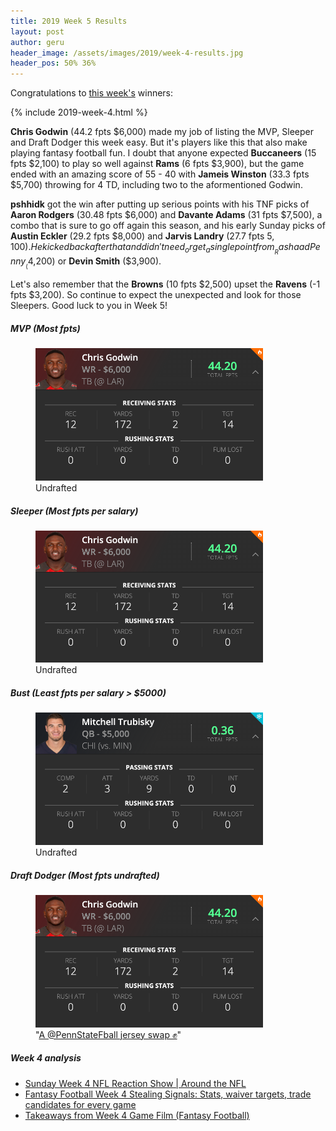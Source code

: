 ```yaml
---
title: 2019 Week 5 Results
layout: post
author: geru
header_image: /assets/images/2019/week-4-results.jpg
header_pos: 50% 36%
---
```

Congratulations to [this week's](https://www.draftkings.com/contest/gamecenter/77132994) winners:

{% include 2019-week-4.html %}

__Chris Godwin__ (44.2 fpts $6,000) made my job of listing the MVP, Sleeper and Draft Dodger this week easy. But it's players like this that also make playing fantasy football fun. I doubt that anyone expected __Buccaneers__ (15 fpts $2,100) to play so well against __Rams__ (6 fpts $3,900), but the game ended with an amazing score of 55 - 40 with __Jameis Winston__ (33.3 fpts $5,700) throwing for 4 TD, including two to the aformentioned Godwin.

__pshhidk__ got the win after putting up serious points with his TNF picks of __Aaron Rodgers__ (30.48 fpts $6,000) and __Davante Adams__ (31 fpts $7,500), a combo that is sure to go off again this season, and his early Sunday picks of __Austin Eckler__ (29.2 fpts $8,000) and __Jarvis Landry__ (27.7 fpts $5,100). He kicked back after that and didn't need _or get_ a single point from __Rashaad Penny__ ($4,200) or __Devin Smith__ ($3,900).

Let's also remember that the __Browns__ (10 fpts $2,500) upset the __Ravens__ (-1 fpts $3,200). So continue to expect the unexpected and look for those Sleepers. Good luck to you in Week 5!

##### MVP (Most fpts)
<figure class="figure">
    <img class="img-fluid" src="/assets/images/2019/week-4-chris-godwin.png" width="364px"/>
    <figcaption class="figure-caption"><span class="font-weight-bold">Undrafted</span></figcaption>
</figure>

##### Sleeper (Most fpts per salary)
<figure class="figure">
    <img class="img-fluid" src="/assets/images/2019/week-4-chris-godwin.png" width="364px"/>
    <figcaption class="figure-caption"><span class="font-weight-bold">Undrafted</span></figcaption>
</figure>

##### Bust (Least fpts per salary > $5000)
<figure class="figure">
    <img class="img-fluid" src="/assets/images/2019/week-4-mitchell-trubisky.png" width="364px"/>
    <figcaption class="figure-caption"><span class="font-weight-bold">Undrafted</span></figcaption>
</figure>


##### Draft Dodger (Most fpts undrafted)
<figure class="figure">
    <img class="img-fluid" src="/assets/images/2019/week-4-chris-godwin.png" width="364px"/>
    <figcaption class="figure-caption">"<a href="https://twitter.com/Buccaneers/status/1178467369691144193" target="_blank">A @PennStateFball jersey swap ✊</a>"</figcaption>
</figure>

##### Week 4 analysis
<ul class="list-unstyled" id="pro-links">
    <a href="https://youtu.be/RUJMB-_S-KY" target="_blank"><li>Sunday Week 4 NFL Reaction Show | Around the NFL</li></a>
    <a href="https://www.cbssports.com/fantasy/football/news/fantasy-football-week-4-stealing-signals-stats-waiver-targets-trade-candidates-for-every-game/" target="_blank"><li>Fantasy Football Week 4 Stealing Signals: Stats, waiver targets, trade candidates for every game</li></a>
    <a href="https://www.fantasypros.com/2019/09/takeaways-from-week-4-game-film-fantasy-football/" target="_blank"><li>Takeaways from Week 4 Game Film (Fantasy Football)</li></a>
</ul>

